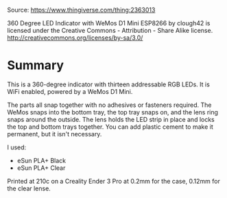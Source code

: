 Source:
	https://www.thingiverse.com/thing:2363013

360 Degree LED Indicator with WeMos D1 Mini ESP8266 by clough42 is licensed under the Creative Commons - Attribution - Share Alike license.
http://creativecommons.org/licenses/by-sa/3.0/

# Summary

This is a 360-degree indicator with thirteen addressable RGB LEDs.  It is WiFi enabled, powered by a WeMos D1 Mini.

The parts all snap together with no adhesives or fasteners required.  The WeMos snaps into the bottom tray, the top tray snaps on, and the lens ring snaps around the outside.  The lens holds the LED strip in place and locks the top and bottom trays together.  You can add plastic cement to make it permanent, but it isn't necessary.

I used:
* eSun PLA+ Black
* eSun PLA+ Clear

Printed at 210c on a Creality Ender 3 Pro at 0.2mm for the case, 0.12mm for the clear lense.
